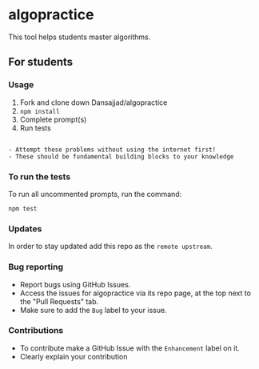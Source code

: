 # algopractice
This tool helps students master algorithms.

## For students
### Usage

1. Fork and clone down Dansajjad/algopractice
2. `npm install`
3. Complete prompt(s)
5. Run tests

~~~

- Attempt these problems without using the internet first! 
- These should be fundamental building blocks to your knowledge

~~~

### To run the tests
To run all uncommented prompts, run the command:

`npm test`

### Updates
In order to stay updated add this repo as the `remote upstream`. 


### Bug reporting
 - Report bugs using GitHub Issues. 
 - Access the issues for algopractice via its repo page, at the top next to the "Pull Requests" tab. 
 - Make sure to add the `Bug` label to your issue.

### Contributions

 - To contribute make a GitHub Issue with the `Enhancement` label on it. 
 - Clearly explain your contribution
